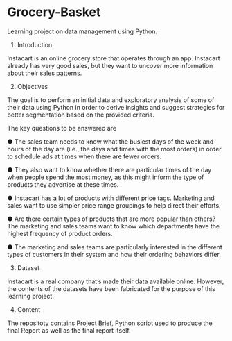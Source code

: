 # Grocery-Basket
Learning project on data management using Python.

1. Introduction.

Instacart is an online grocery store that operates through an app. Instacart already has very good sales, but they
want to uncover more information about their sales patterns. 

2. Objectives

The goal is to perform an initial data and exploratory analysis of some of their data using Python in order to derive insights and suggest 
strategies for better segmentation based on the provided criteria.

The key questions to be answered are 

● The sales team needs to know what the busiest days of the week and hours of the
day are (i.e., the days and times with the most orders) in order to schedule ads at
times when there are fewer orders.

● They also want to know whether there are particular times of the day when people
spend the most money, as this might inform the type of products they advertise at
these times.

● Instacart has a lot of products with different price tags. Marketing and sales want to
use simpler price range groupings to help direct their efforts.

● Are there certain types of products that are more popular than others? The marketing
and sales teams want to know which departments have the highest frequency of
product orders.

● The marketing and sales teams are particularly interested in the different types of
customers in their system and how their ordering behaviors differ.

3. Dataset

Instacart is a real company that’s made their data available online. However, the contents of the datasets have been fabricated for the purpose of this learning project.

4. Content

The repositoty contains Project Brief, Python script used to produce the final Report as well as the final report itself. 


